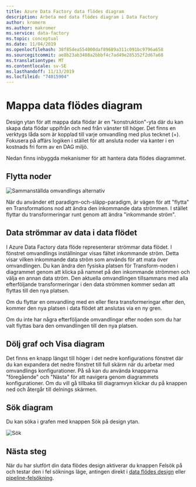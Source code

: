 ```yaml
---
title: Azure Data Factory data flödes diagram
description: Arbeta med data flödes diagram i Data Factory
author: kromerm
ms.author: makromer
ms.service: data-factory
ms.topic: conceptual
ms.date: 11/04/2019
ms.openlocfilehash: 38f85dea554000daf89689a311c091bc9796a658
ms.sourcegitcommit: ae8b23ab3488a2bbbf4c7ad49e285352f2d67a68
ms.translationtype: MT
ms.contentlocale: sv-SE
ms.lasthandoff: 11/13/2019
ms.locfileid: "74015904"
---
```

# <a name="mapping-data-flow-graphs"></a>Mappa data flödes diagram

Design ytan för att mappa data flödar är en "konstruktion"-yta där du kan skapa data flödar uppifrån och ned från vänster till höger. Det finns en verktygs låda som är kopplad till varje omvandling med plus tecknet (+). Fokusera på affärs logiken i stället för att ansluta noder via kanter i en kostnads fri form av en DAG miljö.

Nedan finns inbyggda mekanismer för att hantera data flödes diagrammet.

## <a name="move-nodes"></a>Flytta noder

![Sammanställda omvandlings alternativ](media/data-flow/agghead.png "aggregator-rubrik")

När du använder ett paradigm-och-släpp-paradigm, är vägen för att "flytta" en Transformations nod att ändra den inkommande data strömmen. I stället flyttar du transformeringar runt genom att ändra "inkommande ström".

## <a name="streams-of-data-inside-of-data-flow"></a>Data strömmar av data i data flödet

I Azure Data Factory data flöde representerar strömmar data flödet. I fönstret omvandlings inställningar visas fältet inkommande ström. Detta visar vilken inkommande data ström som används för att mata över omvandlingen. Du kan ändra den fysiska platsen för Transform-noden i diagrammet genom att klicka på namnet på den inkommande strömmen och välja en annan data ström. Den aktuella omvandlingen tillsammans med alla efterföljande transformeringar i den data strömmen kommer sedan att flyttas till den nya platsen.

Om du flyttar en omvandling med en eller flera transformeringar efter den, kommer den nya platsen i data flödet att anslutas via en ny gren.

Om du inte har några efterföljande omvandlingar efter noden som du har valt flyttas bara den omvandlingen till den nya platsen.

## <a name="hide-graph-and-show-graph"></a>Dölj graf och Visa diagram

Det finns en knapp längst till höger i det nedre konfigurations fönstret där du kan expandera det nedre fönstret till full skärm när du arbetar med omvandlings konfigurationer. På så kan du använda knapparna "föregående" och "Nästa" för att navigera genom diagrammets konfigurationer. Om du vill gå tillbaka till diagramvyn klickar du på knappen ned och återgår till delnings skärmen.

## <a name="search-graph"></a>Sök diagram

Du kan söka i grafen med knappen Sök på design ytan.

![Sök](media/data-flow/search001.png "Sök diagram")

## <a name="next-steps"></a>Nästa steg

När du har slutfört din data flödes design aktiverar du knappen Felsök på och testar den i fel söknings läge, antingen direkt i [data flödes design](concepts-data-flow-debug-mode.md) eller [pipeline-felsökning](control-flow-execute-data-flow-activity.md).
